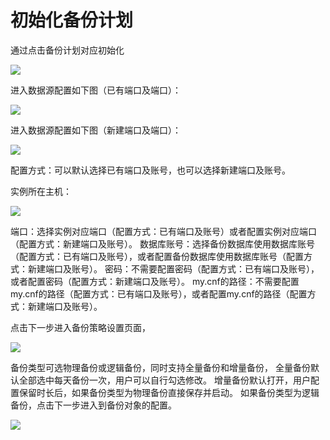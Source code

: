 # 初始化备份计划

通过点击备份计划对应初始化
 
![](../../DBS/Image/Operation-Guide/init-backup-schedule1.png)

进入数据源配置如下图（已有端口及端口）：
 
![](../../DBS/Image/Operation-Guide/init-backup-schedule2.png)

进入数据源配置如下图（新建端口及端口）：

![](../../DBS/Image/Operation-Guide/init-backup-schedule3.png)
 
配置方式：可以默认选择已有端口及账号，也可以选择新建端口及账号。

实例所在主机：

![](../../DBS/Image/Operation-Guide/init-backup-schedule4.png)
 
端口：选择实例对应端口（配置方式：已有端口及账号）或者配置实例对应端口（配置方式：新建端口及账号）。
数据库账号：选择备份数据库使用数据库账号（配置方式：已有端口及账号），或者配置备份数据库使用数据库账号（配置方式：新建端口及账号）。
密码：不需要配置密码（配置方式：已有端口及账号），或者配置密码（配置方式：新建端口及账号）。
my.cnf的路径：不需要配置my.cnf的路径（配置方式：已有端口及账号），或者配置my.cnf的路径（配置方式：新建端口及账号）。

点击下一步进入备份策略设置页面，

![](../../DBS/Image/Operation-Guide/init-backup-schedule5.png)  

备份类型可选物理备份或逻辑备份，同时支持全量备份和增量备份，
全量备份默认全部选中每天备份一次，用户可以自行勾选修改。
增量备份默认打开，用户配置保留时长后，如果备份类型为物理备份直接保存并启动。
如果备份类型为逻辑备份，点击下一步进入到备份对象的配置。
  
![](../../DBS/Image/Operation-Guide/init-backup-schedule6.png) 
